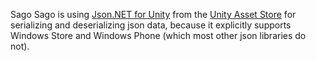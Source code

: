 Sago Sago is using [Json.NET for Unity][1] from the [Unity Asset Store][2] for serializing and deserializing json data, because it explicitly supports Windows Store and Windows Phone (which most other json libraries do not).

  [1]: http://u3d.as/content/parent-element/json-net-for-unity
  [2]: https://www.assetstore.unity3d.com